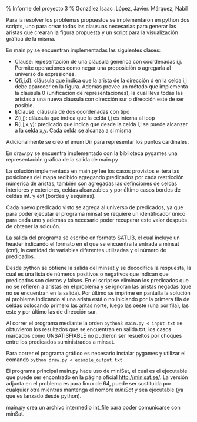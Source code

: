 % Informe del proyecto 3
% González Isaac .López, Javier. Márquez, Nabil 

Para la resolver los problemas propuestos se implementaron en python dos scripts,
uno para crear todas las clausuas necesarias para generar las aristas que crearan
la figura propuesta y un script para la visualización gráfica de la misma.

En main.py se encuentran implementadas las siguientes clases:

* Clause: repesentación de una cláusula genérica con coordenadas i,j. Permite
operaciones como negar una proposición o agregarla al universo de expresiones.
* Q(i,j,d): cláusula que indica que la arista de la dirección d en la celda i,j
debe aparecer en la figura. Además provee un método que implementa la cláusula 0
(unificación de representaciones), la cual lleva todas las aristas a una nueva 
cláusula con dirección sur o dirección este de ser posible.
* IjClause: cláusula de dos coordenadas con tipo
* Z(i,j): cláusula que indica que la celda i,j es interna al loop
* R(i,j,x,y): predicado que indica que desde la celda i,j se puede alcanzar a la celda x,y. Cada celda se alcanza a si misma

Adicionalmente se creo el enum Dir para representar los puntos cardinales.

En draw.py se encuentra implementado con la biblioteca pygames una representación
gráfica de la salida de main.py

La solución implementada en main.py lee los casos provistos e itera las posiciones 
del mapa recibido agregando predicados por cada restricción númerica de aristas,
también son agregadas las definciones de celdas interiores y exteriores, celdas alcanzables y por último casos bordes de celdas int. y ext (bordes y esquinas).

Cada nuevo predicado visto se agrega al universo de predicados, ya que para poder
ejecutar el programa minsat se requiere un identificador único para cada uno y
además es necesario poder recuperar este valor después de obtener la solcuón.

La salida del programa se escribe en formato SATLIB, el cual incluye un header
indicando el formato en el que se encuentra la entrada a minsat (cnf), la cantidad 
de variables diferentes utilizadas y el número de predicados.

Desde python se obtiene la salida del minsat y se decodifica la respuesta, la cual es una lista de números positivos o negativos que indican que predicados son ciertos y falsos. En el script se eliminan los predicados que no se refieren a aristas en el problema y se ignoran las aristas negadas (que no se encuentran en la salida). Por último se imprime en pantalla la solución al problema indicando si una arista está o no iniciando por la primera fila de celdas colocando primero las aritas norte, luego las oeste (una por fila), las este y por último las de dirección sur.

Al correr el programa mediante la orden ```python3 main.py < input.txt``` se obtuvieron los resultados que se encuentran en salida.txt, los casos marcados como UNSATISFIABLE no pudieron ser resueltos por choques entre los predicados suministrados a minsat.

Para correr el programa gráfico es necesario instalar pygames y utilizar el comando ```python draw.py < example_output.txt```

El programa principal main.py hace uso de miniSat, el cual es el ejecutable que puede ser encontrado en la página oficial http://minisat.se/. La versión adjunta en el problema es para linux de 64, puede ser sustituida por cualquier otra mientras mantenga el nombre *miniSat* y sea ejecutable (ya que es lanzado desde python).

main.py crea un archivo intermedio int_file para poder comunicarse con minSat.